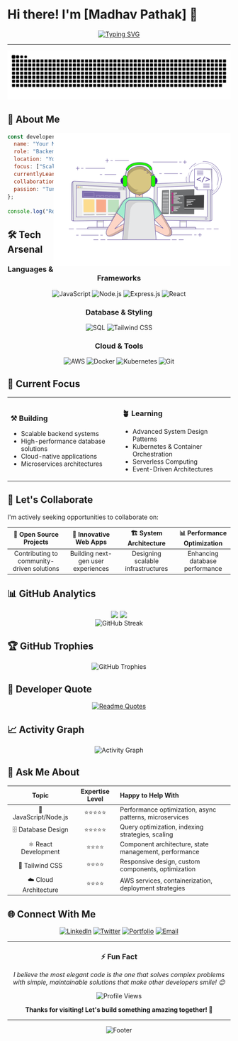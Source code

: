 # Hi there! I'm [Madhav Pathak] 👋

<div align="center">
  
[![Typing SVG](https://readme-typing-svg.herokuapp.com?font=Fira+Code&size=30&duration=3000&pause=1000&color=00D9FF&center=true&vCenter=true&width=600&lines=Backend+Systems+Engineer;Full+Stack+Developer;Open+Source+Enthusiast;Cloud+Architecture+Explorer)](https://git.io/typing-svg)

</div>

---

<div align="center">
  <img src="https://raw.githubusercontent.com/platane/snk/output/github-contribution-grid-snake-dark.svg" alt="Snake animation" />
</div>

## 🚀 About Me

<img align="right" alt="Coding" width="400" src="https://raw.githubusercontent.com/devSouvik/devSouvik/master/gif3.gif">

```javascript
const developer = {
  name: "Your Name",
  role: "Backend Systems Engineer",
  location: "Your Location",
  focus: ["Scalable Systems", "Database Performance", "Cloud Architecture"],
  currentlyLearning: ["Advanced System Design", "Cloud-Native Architectures"],
  collaboration: ["Open Source Projects", "Innovative Web Applications"],
  passion: "Turning complex backend challenges into elegant solutions"
};

console.log("Ready to build the future! 🚀");
```

## 🛠️ Tech Arsenal

<div align="center">

### Languages & Frameworks
<p>
  <img src="https://img.shields.io/badge/JavaScript-F7DF1E?style=for-the-badge&logo=javascript&logoColor=black&labelColor=F7DF1E" alt="JavaScript"/>
  <img src="https://img.shields.io/badge/Node.js-43853D?style=for-the-badge&logo=node.js&logoColor=white" alt="Node.js"/>
  <img src="https://img.shields.io/badge/Express.js-404D59?style=for-the-badge&logo=express&logoColor=white" alt="Express.js"/>
  <img src="https://img.shields.io/badge/React-20232A?style=for-the-badge&logo=react&logoColor=61DAFB" alt="React"/>
</p>

### Database & Styling
<p>
  <img src="https://img.shields.io/badge/SQL-336791?style=for-the-badge&logo=postgresql&logoColor=white" alt="SQL"/>
  <img src="https://img.shields.io/badge/Tailwind_CSS-38B2AC?style=for-the-badge&logo=tailwind-css&logoColor=white" alt="Tailwind CSS"/>
</p>

### Cloud & Tools
<p>
  <img src="https://img.shields.io/badge/AWS-FF9900?style=for-the-badge&logo=amazon-aws&logoColor=white" alt="AWS"/>
  <img src="https://img.shields.io/badge/Docker-2496ED?style=for-the-badge&logo=docker&logoColor=white" alt="Docker"/>
  <img src="https://img.shields.io/badge/Kubernetes-326CE5?style=for-the-badge&logo=kubernetes&logoColor=white" alt="Kubernetes"/>
  <img src="https://img.shields.io/badge/Git-F05032?style=for-the-badge&logo=git&logoColor=white" alt="Git"/>
</p>

</div>

## 🎯 Current Focus

<table>
<tr>
<td width="50%">

### ⚒️ Building
- Scalable backend systems
- High-performance database solutions
- Cloud-native applications
- Microservices architectures

</td>
<td width="50%">

### 🪴 Learning
- Advanced System Design Patterns
- Kubernetes & Container Orchestration
- Serverless Computing
- Event-Driven Architectures

</td>
</tr>
</table>

## 🤝 Let's Collaborate

I'm actively seeking opportunities to collaborate on:

<div align="center">
  
| 🌟 Open Source Projects | 🚀 Innovative Web Apps | 🏗️ System Architecture | 📊 Performance Optimization |
|:---:|:---:|:---:|:---:|
| Contributing to community-driven solutions | Building next-gen user experiences | Designing scalable infrastructures | Enhancing database performance |

</div>

## 📊 GitHub Analytics

<div align="center">
  <img height="180em" src="https://github-readme-stats.vercel.app/api?username=yourusername&show_icons=true&theme=tokyonight&include_all_commits=true&count_private=true"/>
  <img height="180em" src="https://github-readme-stats.vercel.app/api/top-langs/?username=yourusername&layout=compact&theme=tokyonight"/>
</div>

<div align="center">
  <img src="https://github-readme-streak-stats.herokuapp.com/?user=yourusername&theme=tokyonight" alt="GitHub Streak"/>
</div>

## 🏆 GitHub Trophies

<div align="center">
  <img src="https://github-profile-trophy.vercel.app/?username=yourusername&theme=tokyonight&no-frame=true&row=1&column=6" alt="GitHub Trophies"/>
</div>

## 💭 Developer Quote

<div align="center">
  
[![Readme Quotes](https://quotes-github-readme.vercel.app/api?type=horizontal&theme=tokyonight&quote=Turning%20complex%20backend%20challenges%20into%20simple,%20elegant%20solutions%20that%20power%20exceptional%20user%20experiences.&author=Your%20Philosophy)](https://github.com/piyushsuthar/github-readme-quotes)

</div>

## 📈 Activity Graph

<div align="center">
  <img src="https://github-readme-activity-graph.vercel.app/graph?username=yourusername&theme=tokyo-night&hide_border=true&area=true" alt="Activity Graph"/>
</div>

## 💬 Ask Me About

<div align="center">

| Topic | Expertise Level | Happy to Help With |
|:---:|:---:|:---|
| 🚀 JavaScript/Node.js | ⭐⭐⭐⭐⭐ | Performance optimization, async patterns, microservices |
| 🗄️ Database Design | ⭐⭐⭐⭐⭐ | Query optimization, indexing strategies, scaling |
| ⚛️ React Development | ⭐⭐⭐⭐ | Component architecture, state management, performance |
| 🎨 Tailwind CSS | ⭐⭐⭐⭐ | Responsive design, custom components, optimization |
| ☁️ Cloud Architecture | ⭐⭐⭐⭐ | AWS services, containerization, deployment strategies |

</div>

## 🌐 Connect With Me

<div align="center">

[![LinkedIn](https://img.shields.io/badge/LinkedIn-0077B5?style=for-the-badge&logo=linkedin&logoColor=white)](https://linkedin.com/in/yourusername)
[![Twitter](https://img.shields.io/badge/Twitter-1DA1F2?style=for-the-badge&logo=twitter&logoColor=white)](https://twitter.com/yourusername)
[![Portfolio](https://img.shields.io/badge/Portfolio-FF5722?style=for-the-badge&logo=google-chrome&logoColor=white)](https://yourportfolio.com)
[![Email](https://img.shields.io/badge/Email-D14836?style=for-the-badge&logo=gmail&logoColor=white)](mailto:your.email@example.com)

</div>

---

<div align="center">
  
### ⚡ Fun Fact
*I believe the most elegant code is the one that solves complex problems with simple, maintainable solutions that make other developers smile! 😊*

<img src="https://komarev.com/ghpvc/?username=yourusername&label=Profile%20Views&color=0e75b6&style=for-the-badge" alt="Profile Views" />

**Thanks for visiting! Let's build something amazing together! 🚀**

</div>

---

<div align="center">
  <img src="https://capsule-render.vercel.app/api?type=waving&color=gradient&height=100&section=footer&animation=fadeIn" alt="Footer"/>
</div>
